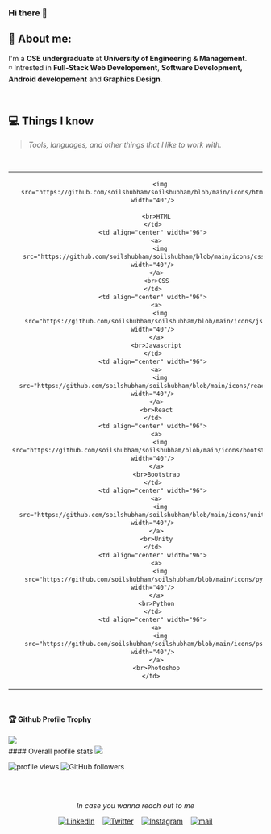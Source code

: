 ### Hi there 👋

<!--
**soukarja/soukarja** is a ✨ _special_ ✨ repository because its `README.md` (this file) appears on your GitHub profile.

Here are some ideas to get you started:

- 🔭 I’m currently working on ...
- 🌱 I’m currently learning ...
- 👯 I’m looking to collaborate on ...
- 🤔 I’m looking for help with ...
- 💬 Ask me about ...
- 📫 How to reach me: ...
- 😄 Pronouns: ...
- ⚡ Fun fact: ...
-->
## :raising_hand: About me:
I'm a <b>CSE undergraduate</b> at <b>University of Engineering & Management</b>.<br>
◽ Intrested in <b>Full-Stack Web Developement</b>, <b> Software Development, Android developement</b> and <b>Graphics Design</b>.<br>

<br>
<!-- <a href="https://github.com/soilshubham">
   <img src="https://github-readme-stats.vercel.app/api?username=soukarja&hide=issues&show_icons=true&theme=gotham&locale=en&layout=compact" alt="Soukarja's github stats" width=450px/> 
</a><br><br> -->

<div id="tech"></div>

## 💻 Things I know
> <i>Tools, languages, and other things that I like to work with.</i>
<br>
<table>
  <tr>
    <td align="center" width="96">
      
        <img src="https://github.com/soilshubham/soilshubham/blob/main/icons/html.svg" width="40"/>
      
      <br>HTML
    </td>
    <td align="center" width="96">
      <a>
        <img src="https://github.com/soilshubham/soilshubham/blob/main/icons/css.svg" width="40"/>
      </a>
      <br>CSS
    </td>
    <td align="center" width="96">
      <a>
        <img src="https://github.com/soilshubham/soilshubham/blob/main/icons/js.svg" width="40"/>
      </a>
      <br>Javascript
    </td>
    <td align="center" width="96">
      <a>
        <img src="https://github.com/soilshubham/soilshubham/blob/main/icons/react.svg" width="40"/>
      </a>
      <br>React
    </td>
    <td align="center" width="96">
      <a>
        <img src="https://github.com/soilshubham/soilshubham/blob/main/icons/bootstrap.svg" width="40"/>
      </a>
      <br>Bootstrap
    </td>
    <td align="center" width="96">
      <a>
        <img src="https://github.com/soilshubham/soilshubham/blob/main/icons/unity.svg" width="40"/>
      </a>
      <br>Unity
    </td>
    <td align="center" width="96">
      <a>
        <img src="https://github.com/soilshubham/soilshubham/blob/main/icons/py.svg" width="40"/>
      </a>
      <br>Python
    </td>
    <td align="center" width="96">
      <a>
        <img src="https://github.com/soilshubham/soilshubham/blob/main/icons/ps.svg" width="40"/>
      </a>
      <br>Photoshop
    </td> 
  </tr>
</table>
<br>
<div>
  <h4>🏆 Github Profile Trophy</h4>
  <a href="#">
    <img src="https://github-profile-trophy.vercel.app/?username=soukarja&column=6&hide=PullRequest"/>
  </a>
</div>
#### Overall profile stats
<img height="180em" src="https://github-readme-stats.vercel.app/api/top-langs/?username=soukarja&exclude_repo=KNN-Image-Classification&show_icons=true&hide_border=true&layout=compact&langs_count=8"/>
<!-- ![](https://github-readme-stats.vercel.app/api?username=soukarja&count_private=true&theme=merko&show_icons=true&hide=prs) -->

<img src="https://gpvc.arturio.dev/soukarja" alt="profile views"/>  <img alt="GitHub followers" src="https://img.shields.io/github/followers/soukarja?style=social"/> 
##
<br>
<p align="center"=><i>In case you wanna reach out to me</i></p>
 <p align="center">
  <a href="https://www.linkedin.com/in/soukarja/" target="_blank"><img alt="LinkedIn" title="LinkedIn" src="https://github.com/soilshubham/soilshubham/blob/main/icons/linkedin.svg" width=20px" /></a>&nbsp;&nbsp;&nbsp;
  <a href="https://twitter.com/soukarja" target="_blank"><img alt="Twitter" title="Twitter" src="https://github.com/soilshubham/soilshubham/blob/main/icons/twitter.svg" width=20px/></a>&nbsp;&nbsp;&nbsp;
  <a href="https://www.instagram.com/soukarjaaa/" target="_blank"><img alt="Instagram" title="Instagram" src="https://github.com/soilshubham/soilshubham/blob/main/icons/instagram.svg" width=20px/></a>&nbsp;&nbsp;&nbsp;
   <a href="mailto:soukarjadutta@gmail.com" target="_blank"><img alt="mail" title="mail" src="https://github.com/soilshubham/soilshubham/blob/main/icons/gmail.svg" width=20px/></a>
</p>
<br>
